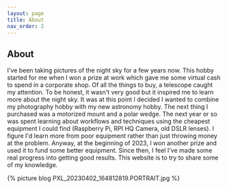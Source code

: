 ```yaml
---
layout: page
title: About
nav_order: 2
---
```

## About

I've been taking pictures of the night sky for a few years now. This hobby started for me when I won a prize at work which gave me some virtual cash to spend in a corporate shop. Of all the things to buy, a telescope caught my attention. To be honest, it wasn't very good but it inspired me to learn more about the night sky. It was at this point I decided I wanted to combine my photography hobby with my new astronomy hobby. The next thing I purchased was a motorized mount and a polar wedge. The next year or so was spent learning about workflows and techniques using the cheapest equipment I could find (Raspberry Pi, RPI HQ Camera, old DSLR lenses). I figure I'd learn more from poor equipment rather than just throwing money at the problem. Anyway, at the beginning of 2023, I won another prize and used it to fund some better equipment. Since then, I feel I've made some real progress into getting good results. This website is to try to share some of my knowledge.

{% picture blog PXL_20230402_164812819.PORTRAIT.jpg %}
